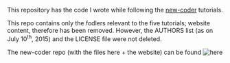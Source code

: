 This repository has the code I wrote while following the [new-coder](http://newcoder.io) tutorials.

This repo contains only the fodlers relevant to the five tutorials; website content, therefore has been removed. However, the AUTHORS list (as on July 10<sup>th</sup>, 2015) and the LICENSE file were not deleted.

The new-coder repo (with the files here + the website) can be found ![here](https://github.com/econchick/new-coder)